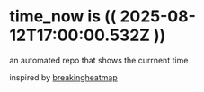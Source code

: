 # time_now is (( 2025-08-12T17:00:00.532Z ))

an automated repo that shows the currnent time

inspired by [breakingheatmap](https://github.com/breakingheatmap/breakingheatmap)